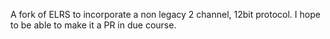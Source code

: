 A fork of ELRS to incorporate a non legacy 2 channel, 12bit protocol. I hope to be able to make it a PR in due course. 
